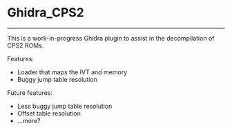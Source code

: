 # Ghidra_CPS2
---

This is a work-in-progress Ghidra plugin to assist in the decompilation of CPS2 ROMs.

Features:
- Loader that maps the IVT and memory
- Buggy jump table resolution

Future features:
- Less buggy jump table resolution
- Offset table resolution
- ...more?
